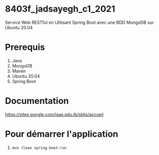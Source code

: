 # 8403f_jadsayegh_c1_2021

Service Web RESTful en Utilisant Spring Boot avec une BDD MongoDB sur Ubuntu 20.04

# Prerequis

1. Java
2. MongoDB
3. Maven
4. Ubuntu 20.04
5. Spring Boot

# Documentation

https://sites.google.com/isae.edu.lb/sbljs/accueil

# Pour démarrer l'application

1. `mvn clean spring-boot:run`